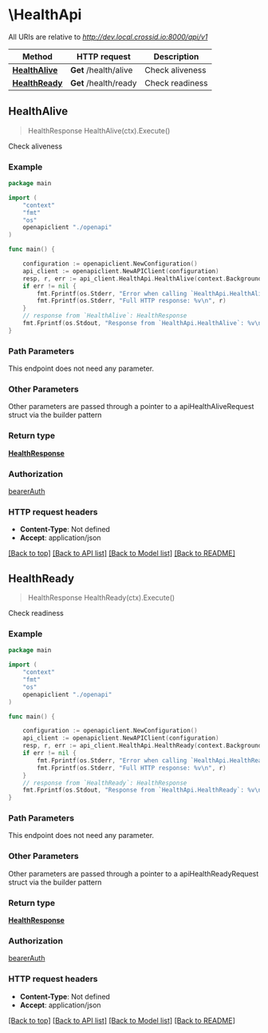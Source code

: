 # \HealthApi

All URIs are relative to *http://dev.local.crossid.io:8000/api/v1*

Method | HTTP request | Description
------------- | ------------- | -------------
[**HealthAlive**](HealthApi.md#HealthAlive) | **Get** /health/alive | Check aliveness
[**HealthReady**](HealthApi.md#HealthReady) | **Get** /health/ready | Check readiness



## HealthAlive

> HealthResponse HealthAlive(ctx).Execute()

Check aliveness



### Example

```go
package main

import (
    "context"
    "fmt"
    "os"
    openapiclient "./openapi"
)

func main() {

    configuration := openapiclient.NewConfiguration()
    api_client := openapiclient.NewAPIClient(configuration)
    resp, r, err := api_client.HealthApi.HealthAlive(context.Background()).Execute()
    if err != nil {
        fmt.Fprintf(os.Stderr, "Error when calling `HealthApi.HealthAlive``: %v\n", err)
        fmt.Fprintf(os.Stderr, "Full HTTP response: %v\n", r)
    }
    // response from `HealthAlive`: HealthResponse
    fmt.Fprintf(os.Stdout, "Response from `HealthApi.HealthAlive`: %v\n", resp)
}
```

### Path Parameters

This endpoint does not need any parameter.

### Other Parameters

Other parameters are passed through a pointer to a apiHealthAliveRequest struct via the builder pattern


### Return type

[**HealthResponse**](HealthResponse.md)

### Authorization

[bearerAuth](../README.md#bearerAuth)

### HTTP request headers

- **Content-Type**: Not defined
- **Accept**: application/json

[[Back to top]](#) [[Back to API list]](../README.md#documentation-for-api-endpoints)
[[Back to Model list]](../README.md#documentation-for-models)
[[Back to README]](../README.md)


## HealthReady

> HealthResponse HealthReady(ctx).Execute()

Check readiness



### Example

```go
package main

import (
    "context"
    "fmt"
    "os"
    openapiclient "./openapi"
)

func main() {

    configuration := openapiclient.NewConfiguration()
    api_client := openapiclient.NewAPIClient(configuration)
    resp, r, err := api_client.HealthApi.HealthReady(context.Background()).Execute()
    if err != nil {
        fmt.Fprintf(os.Stderr, "Error when calling `HealthApi.HealthReady``: %v\n", err)
        fmt.Fprintf(os.Stderr, "Full HTTP response: %v\n", r)
    }
    // response from `HealthReady`: HealthResponse
    fmt.Fprintf(os.Stdout, "Response from `HealthApi.HealthReady`: %v\n", resp)
}
```

### Path Parameters

This endpoint does not need any parameter.

### Other Parameters

Other parameters are passed through a pointer to a apiHealthReadyRequest struct via the builder pattern


### Return type

[**HealthResponse**](HealthResponse.md)

### Authorization

[bearerAuth](../README.md#bearerAuth)

### HTTP request headers

- **Content-Type**: Not defined
- **Accept**: application/json

[[Back to top]](#) [[Back to API list]](../README.md#documentation-for-api-endpoints)
[[Back to Model list]](../README.md#documentation-for-models)
[[Back to README]](../README.md)

